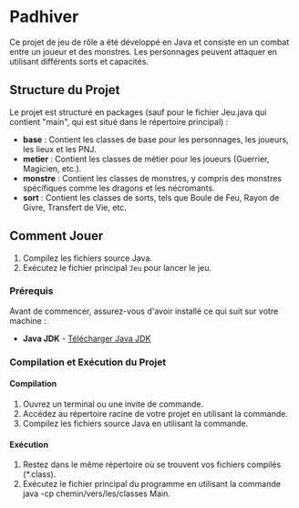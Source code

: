 # Padhiver

Ce projet de jeu de rôle a été développé en Java et consiste en un combat entre un joueur et des monstres. Les personnages peuvent attaquer en utilisant différents sorts et capacités.

## Structure du Projet

Le projet est structuré en packages (sauf pour le fichier Jeu.java qui contient "main", qui est situé dans le répertoire principal)  :

- **base** : Contient les classes de base pour les personnages, les joueurs, les lieux et les PNJ.
- **metier** : Contient les classes de métier pour les joueurs (Guerrier, Magicien, etc.).
- **monstre** : Contient les classes de monstres, y compris des monstres spécifiques comme les dragons et les nécromants.
- **sort** : Contient les classes de sorts, tels que Boule de Feu, Rayon de Givre, Transfert de Vie, etc.

## Comment Jouer

1. Compilez les fichiers source Java.
2. Exécutez le fichier principal `Jeu` pour lancer le jeu.

### Prérequis

Avant de commencer, assurez-vous d'avoir installé ce qui suit sur votre machine :

- **Java JDK** - [Télécharger Java JDK](https://www.oracle.com/java/technologies/javase-jdk15-downloads.html)

### Compilation et Exécution du Projet

#### Compilation

1. Ouvrez un terminal ou une invite de commande.
2. Accédez au répertoire racine de votre projet en utilisant la commande.
3. Compilez les fichiers source Java en utilisant la commande.

#### Exécution

1. Restez dans le même répertoire où se trouvent vos fichiers compilés (*.class).
2. Exécutez le fichier principal du programme en utilisant la commande java -cp chemin/vers/les/classes Main.
